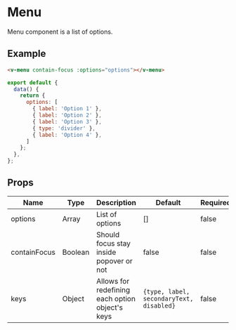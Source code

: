 # Menu <badge text="stable" />
Menu component is a list of options.

## Example
<div class="p-3 border rounded-2 my-3">
  <v-menu contain-focus :options="options"></v-menu>
</div>

```html
<v-menu contain-focus :options="options"></v-menu>
```
```javascript
export default {
  data() {
    return {
      options: [
        { label: 'Option 1' },
        { label: 'Option 2' },
        { label: 'Option 3' },
        { type: 'divider' },
        { label: 'Option 4' },
      ]
    };
  },
};
```

## Props
Name               | Type      | Description     | Default | Required
------------------ | --------- | --------------- | ------- | --------
options            | Array     | List of options | []      | false
containFocus       | Boolean   | Should focus stay inside popover or not | false | false
keys               | Object    | Allows for redefining each option object's keys | `{type, label, secondaryText, disabled}` | false

<script>
export default {
  data() {
    return {
      options: [
        { label: 'Option 1' },
        { label: 'Option 2' },
        { label: 'Option 3' },
        { type: 'divider' },
        { label: 'Option 4' },
      ]
    };
  },
}
</script>
